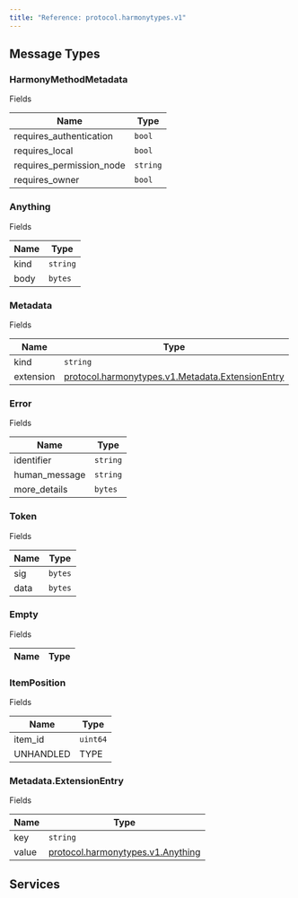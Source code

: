 ```yaml
---
title: "Reference: protocol.harmonytypes.v1"
---
```

## Message Types 

### HarmonyMethodMetadata

Fields

| Name | Type |
| ---- | ---- |
| requires_authentication | `bool` |
| requires_local | `bool` |
| requires_permission_node | `string` |
| requires_owner | `bool` |

### Anything

Fields

| Name | Type |
| ---- | ---- |
| kind | `string` |
| body | `bytes` |

### Metadata

Fields

| Name | Type |
| ---- | ---- |
| kind | `string` |
| extension | [protocol.harmonytypes.v1.Metadata.ExtensionEntry](#metadata-extensionentry) |

### Error

Fields

| Name | Type |
| ---- | ---- |
| identifier | `string` |
| human_message | `string` |
| more_details | `bytes` |

### Token

Fields

| Name | Type |
| ---- | ---- |
| sig | `bytes` |
| data | `bytes` |

### Empty

Fields

| Name | Type |
| ---- | ---- |

### ItemPosition

Fields

| Name | Type |
| ---- | ---- |
| item_id | `uint64` |
| UNHANDLED | TYPE |

### Metadata.ExtensionEntry

Fields

| Name | Type |
| ---- | ---- |
| key | `string` |
| value | [protocol.harmonytypes.v1.Anything](#anything) |

## Services 

